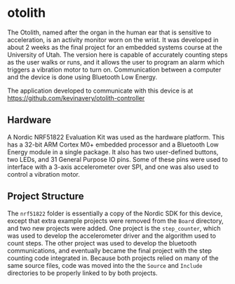 otolith
========

The Otolith, named after the organ in the human ear that is sensitive to acceleration, is an activity monitor worn on the wrist. It was developed in about 2 weeks as the final project for an embedded systems course at the University of Utah. The version here is capable of accurately counting steps as the user walks or runs, and it allows the user to program an alarm which triggers a vibration motor to turn on. Communication between a computer and the device is done using Bluetooth Low Energy.

The application developed to communicate with this device is at https://github.com/kevinavery/otolith-controller

## Hardware
A Nordic NRF51822 Evaluation Kit was used as the hardware platform. This has a 32-bit ARM Cortex M0+ embedded processor and a Bluetooth Low Energy module in a single package. It also has two user-defined buttons, two LEDs, and 31 General Purpose IO pins. Some of these pins were used to interface with a 3-axis accelerometer over SPI, and one was also used to control a vibration motor.

## Project Structure
The `nrf51822` folder is essentially a copy of the Nordic SDK for this device, except that extra example projects were removed from the `Board` directory, and two new projects were added. One project is the `step_counter`, which was used to develop the accelerometer driver and the algorithm used to count steps. The other project was used to develop the bluetooth communications, and eventually became the final project with the step counting code integrated in. Because both projects relied on many of the same source files, code was moved into the the `Source` and `Include` directories to be properly linked to by both projects.

